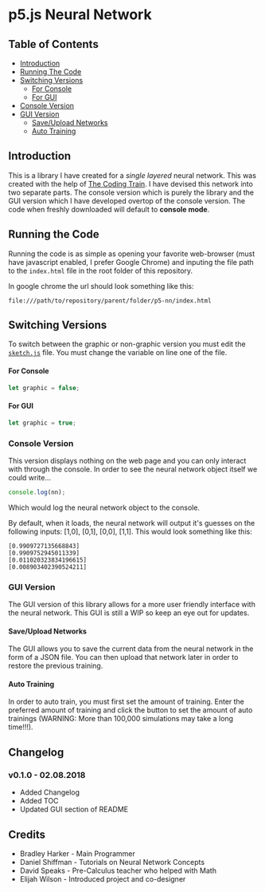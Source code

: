 # p5.js Neural Network

## Table of Contents
* [Introduction](#introduction)
* [Running The Code](#running-the-code)
* [Switching Versions](#switching-versions)
  * [For Console](#for-console)
  * [For GUI](#for-gui)
* [Console Version](#console-version)
* [GUI Version](#gui-version)
  * [Save/Upload Networks](#saveupload-networks)
  * [Auto Training](#auto-training)

## Introduction
This is a library I have created for a *single layered* neural network. This was created with the help of [The Coding Train](https://www.youtube.com/channel/UCvjgXvBlbQiydffZU7m1_aw). I have devised this network into two separate parts. The console version which is purely the library and the GUI version which I have developed overtop of the console version. The code when freshly downloaded will default to **console mode**.

## Running the Code
Running the code is as simple as opening your favorite web-browser (must have javascript enabled, I prefer Google Chrome) and inputing the file path to the `index.html` file in the root folder of this repository.

In google chrome the url should look something like this:
```
file:///path/to/repository/parent/folder/p5-nn/index.html
```

## Switching Versions

To switch between the graphic or non-graphic version you must edit the [`sketch.js`](sketch.js) file. You must change the variable on line one of the file.

#### For Console
```Javascript
let graphic = false;
```
#### For GUI
```Javascript
let graphic = true;
```

### Console Version
This version displays nothing on the web page and you can only interact with through the console. In order to see the neural network object itself we could write...
```Javascript
console.log(nn);
```
Which would log the neural network object to the console.

By default, when it loads, the neural network will output it's guesses on the following inputs: [1,0], [0,1], [0,0], [1,1]. This would look something like this:
```
[0.9909727135668843]
[0.9909752945011339]
[0.011020323834196615]
[0.008903402390524211]
```

### GUI Version
The GUI version of this library allows for a more user friendly interface with the neural network. This GUI is still a WIP so keep an eye out for updates.

#### Save/Upload Networks
The GUI allows you to save the current data from the neural network in the form of a JSON file. You can then upload that network later in order to restore the previous training.

#### Auto Training
In order to auto train, you must first set the amount of training. Enter the preferred amount of training and click the button to set the amount of auto trainings (WARNING: More than 100,000 simulations may take a long time!!!).

## Changelog
### v0.1.0 - 02.08.2018
* Added Changelog
* Added TOC
* Updated GUI section of README

## Credits
* Bradley Harker - Main Programmer
* Daniel Shiffman - Tutorials on Neural Network Concepts
* David Speaks - Pre-Calculus teacher who helped with Math
* Elijah Wilson - Introduced project and co-designer

